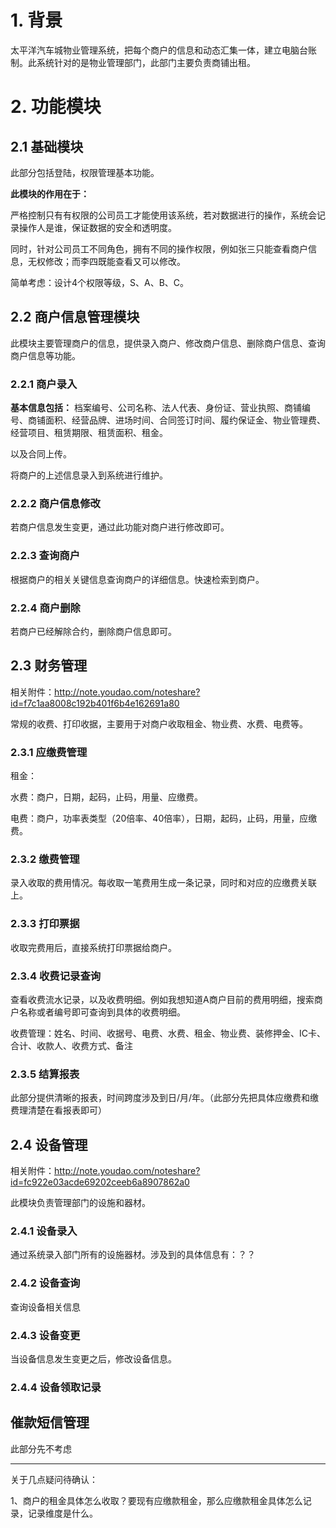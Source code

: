 
# 1. 背景

 太平洋汽车城物业管理系统，把每个商户的信息和动态汇集一体，建立电脑台账制。此系统针对的是物业管理部门，此部门主要负责商铺出租。

# 2. 功能模块

## 2.1 基础模块

此部分包括登陆，权限管理基本功能。

**此模块的作用在于：**

严格控制只有有权限的公司员工才能使用该系统，若对数据进行的操作，系统会记录操作人是谁，保证数据的安全和透明度。

同时，针对公司员工不同角色，拥有不同的操作权限，例如张三只能查看商户信息，无权修改；而李四既能查看又可以修改。


简单考虑：设计4个权限等级，S、A、B、C。

## 2.2 商户信息管理模块


此模块主要管理商户的信息，提供录入商户、修改商户信息、删除商户信息、查询商户信息等功能。

### 2.2.1 商户录入

**基本信息包括：**
档案编号、公司名称、法人代表、身份证、营业执照、商铺编号、商铺面积、经营品牌、进场时间、合同签订时间、履约保证金、物业管理费、经营项目、租赁期限、租赁面积、租金。

以及合同上传。

将商户的上述信息录入到系统进行维护。

### 2.2.2 商户信息修改

若商户信息发生变更，通过此功能对商户进行修改即可。

### 2.2.3 查询商户

根据商户的相关关键信息查询商户的详细信息。快速检索到商户。

### 2.2.4 商户删除

若商户已经解除合约，删除商户信息即可。


## 2.3 财务管理

相关附件：http://note.youdao.com/noteshare?id=f7c1aa8008c192b401f6b4e162691a80

常规的收费、打印收据，主要用于对商户收取租金、物业费、水费、电费等。

### 2.3.1 应缴费管理

租金：

水费：商户，日期，起码，止码，用量、应缴费。

电费：商户，功率表类型（20倍率、40倍率），日期，起码，止码，用量，应缴费。

### 2.3.2 缴费管理

录入收取的费用情况。每收取一笔费用生成一条记录，同时和对应的应缴费关联上。

### 2.3.3 打印票据

收取完费用后，直接系统打印票据给商户。

### 2.3.4 收费记录查询

查看收费流水记录，以及收费明细。例如我想知道A商户目前的费用明细，搜索商户名称或者编号即可查询到具体的收费明细。

收费管理：姓名、时间、收据号、电费、水费、租金、物业费、装修押金、IC卡、合计、收款人、收费方式、备注


### 2.3.5 结算报表

此部分提供清晰的报表，时间跨度涉及到日/月/年。（此部分先把具体应缴费和缴费理清楚在看报表即可）


## 2.4 设备管理

相关附件：http://note.youdao.com/noteshare?id=fc922e03acde69202ceeb6a8907862a0

此模块负责管理部门的设施和器材。

### 2.4.1 设备录入

通过系统录入部门所有的设施器材。涉及到的具体信息有：？？

### 2.4.2 设备查询

查询设备相关信息

### 2.4.3 设备变更

当设备信息发生变更之后，修改设备信息。

### 2.4.4 设备领取记录




## 催款短信管理

此部分先不考虑




---


关于几点疑问待确认：

1、商户的租金具体怎么收取？要现有应缴款租金，那么应缴款租金具体怎么记录，记录维度是什么。
